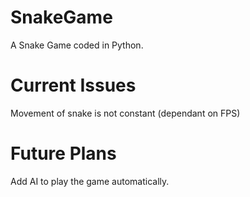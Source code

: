 # SnakeGame
A Snake Game coded in Python.

# Current Issues
Movement of snake is not constant (dependant on FPS)

# Future Plans
Add AI to play the game automatically.
